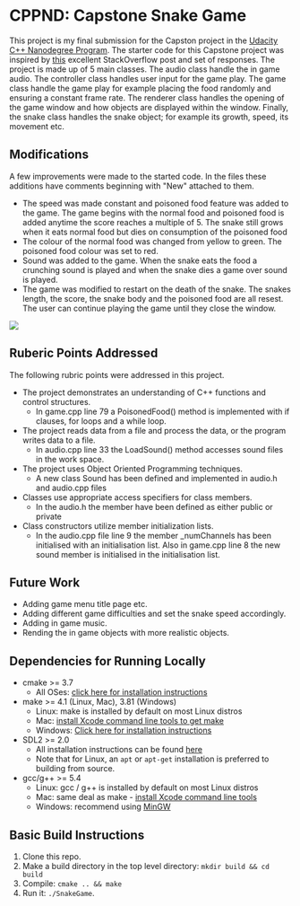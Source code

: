 # CPPND: Capstone Snake Game 

This project is my final submission for the Capston project in the  [Udacity C++ Nanodegree Program](https://www.udacity.com/course/c-plus-plus-nanodegree--nd213). The starter code for this Capstone project was inspired by [this](https://codereview.stackexchange.com/questions/212296/snake-game-in-c-with-sdl) excellent StackOverflow post and set of responses.
The project is made up of 5 main classes. The audio class handle the in game audio. The  controller class handles user input for the game play. The game class handle the game play for example placing the food randomly and ensuring a constant frame rate. The renderer class handles the opening of the game window and how objects are displayed within the window. Finally, the snake class handles the snake object; for example its growth, speed, its movement etc.

## Modifications
A few improvements were made to the started code. In the files these additions have comments beginning with "New" attached to them.
* The speed was made constant and poisoned food feature was added to the game. The game begins with the normal food and poisoned food is added anytime the score reaches a  multiple of 5. The snake still grows when it eats normal food but dies on consumption of the poisoned food
* The colour of the normal food was changed from yellow to green. The poisoned food colour was set to red.
* Sound was added to the game. When the snake eats the food a crunching sound is played and when the snake dies a game over sound is played.
* The game was modified to restart on the death of the snake. The snakes length, the score, the snake body and the poisoned food are all resest. The user can continue playing the game until they close the window.

<img src="snake_game.gif"/>

## Ruberic Points Addressed
The following rubric points were addressed in this project.   
* The project demonstrates an understanding of C++ functions and control structures.
  * In game.cpp line 79 a PoisonedFood() method is implemented with if clauses, for loops and a while loop.   
* The project reads data from a file and process the data, or the program writes data to a file.
  * In audio.cpp line 33 the LoadSound() method accesses sound files in the work space.
* The project uses Object Oriented Programming techniques.
  * A new class Sound has been defined and implemented in audio.h and audio.cpp files
* Classes use appropriate access specifiers for class members.
  * In the audio.h the member have been defined as either public or private
* Class constructors utilize member initialization lists.
  * In the audio.cpp file line 9 the member _numChannels has been initialised with an initialisation list. Also in game.cpp line 8 the new sound member is initialised in the initialisation list.

## Future Work
* Adding game menu title page etc.
* Adding different game difficulties and set the snake speed accordingly.
* Adding in game music.
* Rending the in game objects with more realistic objects.

## Dependencies for Running Locally
* cmake >= 3.7
  * All OSes: [click here for installation instructions](https://cmake.org/install/)
* make >= 4.1 (Linux, Mac), 3.81 (Windows)
  * Linux: make is installed by default on most Linux distros
  * Mac: [install Xcode command line tools to get make](https://developer.apple.com/xcode/features/)
  * Windows: [Click here for installation instructions](http://gnuwin32.sourceforge.net/packages/make.htm)
* SDL2 >= 2.0
  * All installation instructions can be found [here](https://wiki.libsdl.org/Installation)
  * Note that for Linux, an `apt` or `apt-get` installation is preferred to building from source.
* gcc/g++ >= 5.4
  * Linux: gcc / g++ is installed by default on most Linux distros
  * Mac: same deal as make - [install Xcode command line tools](https://developer.apple.com/xcode/features/)
  * Windows: recommend using [MinGW](http://www.mingw.org/)

## Basic Build Instructions

1. Clone this repo.
2. Make a build directory in the top level directory: `mkdir build && cd build`
3. Compile: `cmake .. && make`
4. Run it: `./SnakeGame`.